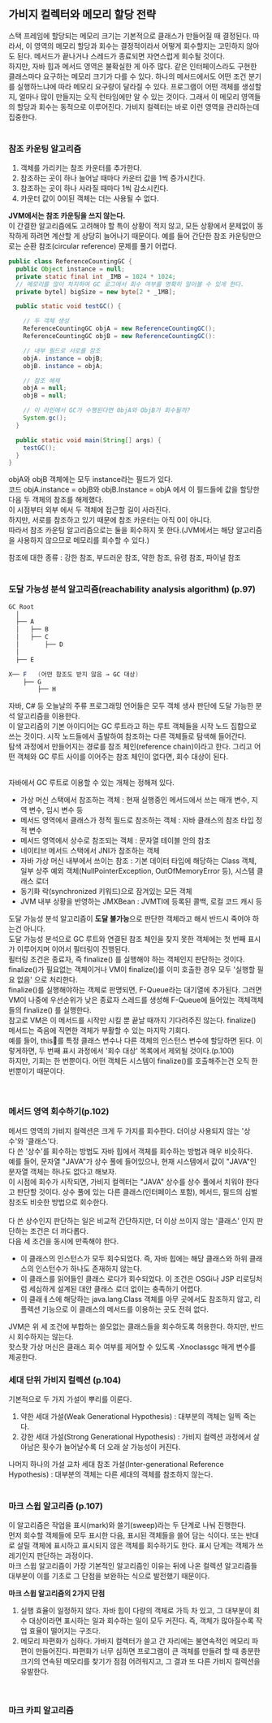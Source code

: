 ## 가비지 컬렉터와 메모리 할당 전략
스택 프레임에 할당되는 메모리 크기는 기본적으로 클래스가 만들어질 때 결정된다. 
따라서, 이 영역의 메모리 할당과 회수는 결정적이라서 어떻게 회수할지는 고민하지 않아도 된다. 
메서드가 끝나거나 스레드가 종료되면 자연스럽게 회수될 것이다.  
하지만, 자바 힙과 메서드 영역은 불확실한 게 아주 많다. 
같은 인터페이스라도 구현한 클래스마다 요구하는 메모리 크기가 다를 수 있다. 
하나의 메서드에서도 어떤 조건 분기를 실행하느냐에 따라 메모리 요구량이 달라질 수 있다. 
프로그램이 어떤 객체를 생성할지, 얼마나 많이 만들지는 오직 런타임에만 알 수 있는 것이다. 
그래서 이 메모리 영역들의 할당과 회수는 동적으로 이루어진다. 가비지 컬렉터는 바로 이런 영역을 관리하는데 집중한다.  
<br>

### 참조 카운팅 알고리즘
1. 객체를 가리키는 참조 카운터를 추가한다.
2. 참조하는 곳이 하나 늘어날 때마다 카운터 값을 1씩 증가시킨다.
3. 참조하는 곳이 하나 사라질 때마다 1씩 감소시킨다.
4. 카운터 값이 0이된 객체는 더는 사용될 수 없다.

**JVM에서는 참조 카운팅을 쓰지 않는다.**  
이 간결한 알고리즘에도 고려해야 할 특이 상황이 적지 않고, 모든 상황에서 문제없이 동작하게 하려면 계산할 게 상당히 늘어나기 때문이다.
예를 들어 간단한 참조 카운팅만으로는 순환 참조(circular reference) 문제를 풀기 어렵다. 

```JAVA
public class ReferenceCountingGC {
  public Object instance = null;
  private static final int _IMB = 1024 * 1024;
  // 메모리를 많이 차지하여 GC 로그에서 회수 여부를 명확히 알아볼 수 있게 한다.
  private bytel] bigSize = new byte[2 * _1MB];

  public static void testGC() {

    // 두 객체 생성
    ReferenceCountingGC objA = new ReferenceCountingGC();
    ReferenceCountingGC objB = new ReferenceCountingGC():

    // 내부 필드로 서로를 참조
    objA. instance = objB;
    objB. instance = objA;

    // 참조 해제
    objA = null;
    objB = null;

    // 이 라인에서 GC가 수행된다면 0bjA와 ObjB가 회수될까?
    System.gc();
  }

  public static void main(String[] args) {
    testGC();
  }
}
```
objA와 objB 객체에는 모두 instance라는 필드가 있다.  
코드 objA.instance = objB와 objB.Instance = objA 에서 이 필드들에 값을 할당한 다음 두 객체의 참조를 해제했다.  
이 시점부터 외부 에서 두 객체에 접근할 길이 사라진다.  
하지만, 서로를 참조하고 있기 때문에 참조 카운터는 아직 0이 아니다.  
따라서 참조 카운팅 알고리즘으로는 둘을 회수하지 못 한다.(JVM에서는 해당 알고리즘을 사용하지 않으므로 메모리를 회수할 수 있다.)  

참조에 대한 종류 : 강한 참조, 부드러운 참조, 약한 참조, 유령 참조, 파이널 참조
<br>
<br>

### 도달 가능성 분석 알고리즘(reachability analysis algorithm) (p.97)
```java
GC Root
  │
  ├── A
  │   ├── B
  │   ├── C
  │       ├── D
  │
  ├── E

X── F   (어떤 참조도 받지 않음 → GC 대상)
    ├── G
        ├── H
```
자바, C# 등 오늘날의 주류 프로그래밍 언어들은 모두 객체 생사 판단에 도달 가능한 분석 알고리즘을 이용한다.  
이 알고리즘의 기본 아이디어는 GC 루트라고 하는 루트 객체들을 시작 노드 집합으로 쓰는 것이다. 시작 노드들에서 출발하여 참조하는 다른 객체들로 탐색해 들어간다.  
탐색 과정에서 만들어지는 경로를 참조 체인(reference chain)이라고 한다. 그리고 어떤 객체와 GC 루트 사이를 이어주는 참조 체인이 없다면, 회수 대상이 된다.  
<br>

자바에서 GC 루트로 이용할 수 있는 개체는 정해져 있다.
* 가상 머신 스택에서 참조하는 객체 : 현재 실행중인 메서드에서 쓰는 매개 변수, 지역 변수, 임시 변수 등
* 메서드 영역에서 클래스가 정적 필드로 참조하는 객체 : 자바 클래스의 참조 타입 정적 변수
* 메서드 영역에서 상수로 참조되는 객체 : 문자열 테이블 안의 참조
* 네이티브 메서드 스택에서 JNI가 참조하는 객체
* 자바 가상 머신 내부에서 쓰이는 참조 : 기본 데이터 타입에 해당하는 Class 객체, 일부 상주 예외 객체(NullPointerException, OutOfMemoryError 등), 시스템 클래스 로더
* 동기화 락(synchronized 키워드)으로 잠겨있는 모든 객체
* JVM 내부 상황을 반영하는 JMXBean : JVMTI에 등록된 콜백, 로컬 코드 캐시 등

도달 가능성 분석 알고리즘이 **도달 불가능**으로 판단한 객체라고 해서 반드시 죽어야 하는건 아니다.  
도달 가능성 분석으로 GC 루트와 연결된 참조 체인을 찾지 못한 객체에는 첫 번째 표시가 이루어지며 이어서 필터링이 진행된다.  
필터링 조건은 종료자, 즉 finalize() 를 실행해야 하는 객체인지 판단하는 것이다. finalize()가 필요없는 객체이거나 VM이 finalize()를 이미 호출한 경우 모두 '실행할 필요 없음' 으로 처리한다.  
finalize()를 실행해야하는 객체로 판명되면, F-Queue라는 대기열에 추가된다. 그러면 VM이 나중에 우선순위가 낮은 종료자 스레드를 생성해 F-Queue에 들어있는 객체객체들의 finalize() 를 실행한다.  
참고로 VM은 이 메서드를 시작만 시킬 뿐 끝날 때까지 기다려주진 않는다. finalize() 메서드는 죽음에 직면한 객체가 부활할 수 있는 마지막 기회다.  
예를 들어, this를 특정 클래스 변수나 다른 객체의 인스턴스 변수에 할당하면 된다. 이렇게하면, 두 번째 표시 과정에서 '회수 대상' 목록에서 제외될 것이다.(p.100)  
하지만, 기회는 한 번뿐이다. 어떤 객체든 시스템이 finalize()를 호출해주는건 오직 한 번뿐이기 때문이다.  
<br>
<br>

### 메서드 영역 회수하기(p.102)
메서드 영역의 가비지 컬렉션은 크게 두 가지를 회수한다. 더이상 사용되지 않는 '상수'와 '클래스'다.  
다 쓴 '상수'를 회수하는 방법도 자바 힙에서 객체를 회수하는 방법과 매우 비슷하다.  
예를 들어, 문자열 "JAVA"가 상수 풀에 들어있으나, 현재 시스템에서 값이 "JAVA"인 문자열 객체는 하나도 없다고 해보자.  
이 시점에 회수가 시작되면, 가비지 컬렉터는 "JAVA" 상수를 상수 풀에서 치워야 한다고 판단할 것이다. 
상수 풀에 있는 다른 클래스(인터페이스 포함), 메서드, 필드의 심벌 참조도 비슷한 방법으로 회수한다.  
<br>
다 쓴 상수인지 판단하는 일은 비교적 간단하지만, 더 이상 쓰이지 않는 '클래스' 인지 판단하는 조건은 더 까다롭다.  
다음 세 조건을 동시에 만족해야 한다.  
* 이 클래스의 인스턴스가 모두 회수되었다. 즉, 자바 힙에는 해당 클래스와 하위 클래스의 인스턴수가 하나도 존재하지 않는다.
* 이 클래스를 읽어들인 클래스 로다가 회수되었다. 이 조건은 OSGi나 JSP 리로딩처럼 세심하게 설계된 대안 클래스 로더 없이는 충족하기 어렵다.
* 이 클래ㅔ스에 해당하는 java.lang.Class 객체를 아무 곳에서도 참조하지 않고, 리플렉션 기능으로 이 클래스의 메서드를 이용하는 곳도 전혀 없다.

JVM은 위 세 조건에 부합하는 쓸모없는 클래스들을 회수하도록 허용한다. 하지만, 반드시 회수하지는 않는다.  
핫스팟 가상 머신은 클래스 회수 여부를 제어할 수 있도록 -Xnoclassgc 매게 변수를 제공한다.

### 세대 단위 가비지 컬렉션 (p.104)
기본적으로 두 가지 가설이 뿌리를 이룬다.
1. 약한 세대 가설(Weak Generational Hypothesis) : 대부분의 객체는 일찍 죽는다.
2. 강한 세대 가설(Strong Generational Hypothesis) : 가비지 컬렉션 과정에서 살아남은 횟수가 늘어날수록 더 오래 살 가능성이 커진다.

나머지 하나의 가설
교차 세대 참조 가설(Inter-generational Reference Hypothesis) : 대부분의 객체는 다른 세대의 객체를 참조하지 않는다.  
<br>

### 마크 스윕 알고리즘 (p.107)
이 알고리즘은 작업을 표시(mark)와 쓸기(sweep)라는 두 단계로 나눠 진행한다.  
먼저 회수할 객체들에 모두 표시한 다음, 표시된 객체들을 쓸어 담는 식이다. 또는 반대로 살릴 객체에 표시하고 표시되지 않은 객체를 회수하기도 한다. 표시 단계는 객체가 쓰레기인지 판단하는 과정이다.  
마크 스윕 알고리즘이 가장 기본적인 알고리즘인 이유는 뒤에 나온 컬렉션 알고리즘들 대부분이 이를 기초로 그 단점을 보완하는 식으로 발전했기 때문이다.  

**마크 스윕 알고리즘의 2가지 단점**
1. 실행 효율이 일정하지 않다. 자바 힙이 다량의 객체로 가득 차 있고, 그 대부분이 회수 대상이라면 표시하는 일과 회수하는 일이 모두 커진다. 즉, 객체가 많아질수록 작업 효율이 떨어지는 구조다.
2. 메모리 파편화가 심하다. 가바지 컬렉터가 쓸고 간 자리에는 불연속적인 메모리 파편이 만들어진다. 파편화가 너무 심하면 프로그램이 큰 객체를 만들려 할 때 충분한 크기의 연속된 메모리를 찾기가 점점 어려워지고, 그 결과 또 다른 가비지 컬렉션을 유발한다.

<br>

### 마크 카피 알고리즘








